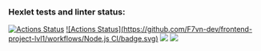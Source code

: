 ### Hexlet tests and linter status:
[![Actions Status](https://github.com/F7vn-dev/frontend-project-lvl1/workflows/hexlet-check/badge.svg)](https://github.com/F7vn-dev/frontend-project-lvl1/actions)
[![Actions Status](https://github.com/F7vn-dev/frontend-project-lvl1/workflows/Node.js CI/badge.svg)](https://github.com/F7vn-dev/frontend-project-lvl1/actions)
<a href="https://codeclimate.com/github/F7vn-dev/frontend-project-lvl1/maintainability"><img src="https://api.codeclimate.com/v1/badges/36e56504ca475d7bfc65/maintainability" /></a>
<a href="https://codeclimate.com/github/F7vn-dev/frontend-project-lvl1/test_coverage"><img src="https://api.codeclimate.com/v1/badges/36e56504ca475d7bfc65/test_coverage" /></a>